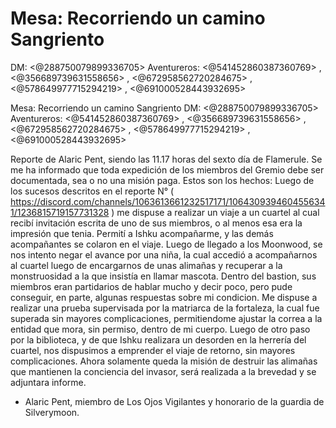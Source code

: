 # Mesa: Recorriendo un camino Sangriento
DM: <@288750079899336705> 
Aventureros: <@541452860387360769>  , <@356689739631558656>  , <@672958562720284675>  , <@578649977715294219>  , <@691000528443932695>

Mesa: Recorriendo un camino Sangriento
DM: <@288750079899336705> 
Aventureros: <@541452860387360769>  , <@356689739631558656>  , <@672958562720284675>  , <@578649977715294219>  , <@691000528443932695> 

Reporte de Alaric Pent, siendo las 11.17 horas del sexto día de Flamerule.
Se me ha informado que toda expedición de los miembros del Gremio debe ser documentada, sea o no una misión paga. Estos son los hechos:
Luego de los sucesos descritos en el reporte N° ( https://discord.com/channels/1063613661232517171/1064309394604556341/1236815719157731328 ) me dispuse a realizar un viaje a un cuartel al cual recibí invitación escrita de uno de sus miembros, o al menos esa era la impresión que tenia. Permití a Ishku acompañarme, y las demás acompañantes se colaron en el viaje. 
Luego de llegado a los Moonwood, se nos intento negar el avance por una niña, la cual accedió a acompañarnos al cuartel luego de encargarnos de unas alimañas y recuperar a la monstruosidad a la que insistía en llamar mascota. 
Dentro del bastion, sus miembros eran partidarios de hablar mucho y decir poco, pero pude conseguir, en parte, algunas respuestas sobre mi condicion. Me dispuse a realizar una prueba supervisada por la matriarca de la fortaleza, la cual fue superada sin mayores complicaciones, permitiendome ajustar la correa a la entidad que mora, sin permiso, dentro de mi cuerpo. Luego de otro paso por la biblioteca, y de que Ishku realizara un desorden en la herrería del cuartel, nos dispusimos a emprender el viaje de retorno, sin mayores complicaciones.
Ahora solamente queda la misión de destruir las alimañas que mantienen la conciencia del invasor, será realizada a la brevedad y se adjuntara informe.

- Alaric Pent, miembro de Los Ojos Vigilantes y honorario de la guardia de Silverymoon.

